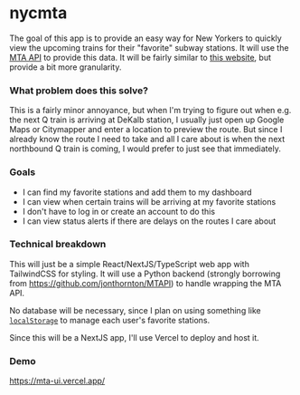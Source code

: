 # nycmta

The goal of this app is to provide an easy way for New Yorkers to quickly view the upcoming trains for their "favorite" subway stations. It will use the [MTA API](https://api.mta.info/#/landing) to provide this data. It will be fairly similar to [this website](https://wheresthefuckingtrain.com/), but provide a bit more granularity.

### What problem does this solve?

This is a fairly minor annoyance, but when I'm trying to figure out when e.g. the next Q train is arriving at DeKalb station, I usually just open up Google Maps or Citymapper and enter a location to preview the route. But since I already know the route I need to take and all I care about is when the next northbound Q train is coming, I would prefer to just see that immediately.

### Goals

- I can find my favorite stations and add them to my dashboard
- I can view when certain trains will be arriving at my favorite stations
- I don't have to log in or create an account to do this
- I can view status alerts if there are delays on the routes I care about

### Technical breakdown

This will just be a simple React/NextJS/TypeScript web app with TailwindCSS for styling. It will use a Python backend (strongly borrowing from https://github.com/jonthornton/MTAPI) to handle wrapping the MTA API.

No database will be necessary, since I plan on using something like [`localStorage`](https://developer.mozilla.org/en-US/docs/Web/API/Window/localStorage) to manage each user's favorite stations.

Since this will be a NextJS app, I'll use Vercel to deploy and host it.

### Demo

https://mta-ui.vercel.app/
